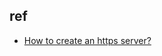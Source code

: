 

## ref

+ [How to create an https server?](https://nodejs.org/en/knowledge/HTTP/servers/how-to-create-a-HTTPS-server/)